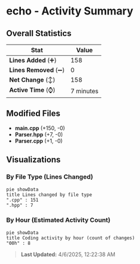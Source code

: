 # echo - Activity Summary 

## Overall Statistics

| Stat                   | Value                                                             |
| ---------------------- | ----------------------------------------------------------------- |
| **Lines Added** (➕)   | 158                                          |
| **Lines Removed** (➖) | 0                                        |
| **Net Change** (↕)    | 158                |
| **Active Time** (⌚)   | 7 minutes |


## Modified Files
- **main.cpp** (+150, -0)
- **Parser.hpp** (+7, -0)
- **Parser.cpp** (+1, -0)

## Visualizations

### By File Type (Lines Changed)

```mermaid
pie showData
title Lines changed by file type
".cpp" : 151
".hpp" : 7
```

### By Hour (Estimated Activity Count)

```mermaid
pie showData
title Coding activity by hour (count of changes)
"00h" : 8
```


> **Last Updated:** 4/6/2025, 12:22:38 AM